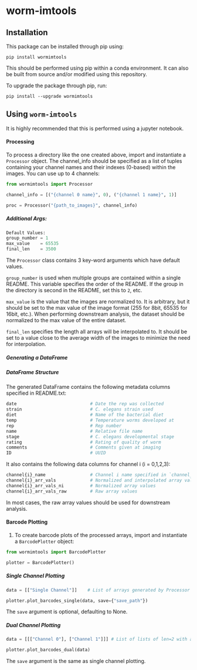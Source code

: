 # worm-imtools

## Installation  

This package can be installed through pip using:  

```
pip install wormimtools
```

This should be performed using pip within a conda environment. It can also be built from source and/or modified using this repository.

To upgrade the package through pip, run:  

```
pip install --upgrade wormimtools  
```

## Using `worm-imtools`

It is highly recommended that this is performed using a jupyter notebook.

#### Processing

To process a directory like the one created above, import and instantiate a `Processor` object. The channel_info should be specified as a list of tuples containing your channel names and their indexes (0-based) within the images. You can use up to 4 channels: 

``` python
from wormimtools import Processor

channel_info = [("{channel 0 name}", 0), ("{channel 1 name}", 1)]

proc = Processor("{path_to_images}", channel_info) 
```

##### Additional Args: 
``` python
Default Values:
group_number = 1  
max_value    = 65535
final_len    = 3500
```

The `Processor` class contains 3 key-word arguments which have default values.  

`group_number` is used when multiple groups are contained within a single README. This variable specifies the order of the README. If the group in the directory is second in the README, set this to `2`, etc.

`max_value` is the value that the images are normalized to. It is arbitrary, but it should be set to the max value of the image format (255 for 8bit, 65535 for 16bit, etc.). When performing downstream analysis, the dataset should be normalized to the max value of the entire dataset.

`final_len` specifies the length all arrays will be interpolated to. It should be set to a value close to the average width of the images to minimize the need for interpolation.

##### Generating a DataFrame


##### DataFrame Structure
The generated DataFrame contains the following metadata columns specified in README.txt:

``` python
date                            # Date the rep was collected              
strain                          # C. elegans strain used
diet                            # Name of the bacterial diet
temp                            # Temperature worms developed at
rep                             # Rep number
name                            # Relative file name
stage                           # C. elegans developmental stage 
rating                          # Rating of quality of worm
comments                        # Comments given at imaging
ID                              # UUID
```
It also contains the following data columns for channel i (i = 0,1,2,3):

``` python
channel{i}_name                 # Channel i name specified in `channel_info`
channel{i}_arr_vals             # Normalized and interpolated array values
channel{i}_arr_vals_ni          # Normalized array values
channel{i}_arr_vals_raw         # Raw array values
```

In most cases, the raw array values should be used for downstream analysis. 


#### Barcode Plotting

1.  To create barcode plots of the processed arrays, import and instantiate a `BarcodePlotter` object: 

``` python
from wormimtools import BarcodePlotter

plotter = BarcodePlotter()
```

##### Single Channel Plotting

``` python
data = [["Single Channel"]]    # List of arrays generated by Processor

plotter.plot_barcodes_single(data, save={"save_path"})
```

The `save` argument is optional, defaulting to None. 

##### Dual Channel Plotting

``` python
data = [[["Channel 0"], ["Channel 1"]]] # List of lists of len=2 with arrays for 2 channels of an image

plotter.plot_barcodes_dual(data)
```

The `save` argument is the same as single channel plotting.  
